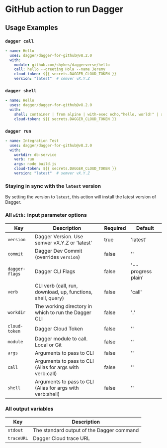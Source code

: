 # GitHub action to run Dagger

## Usage Examples

### `dagger call`

```yaml
- name: Hello
  uses: dagger/dagger-for-github@v8.2.0
  with:
    module: github.com/shykes/daggerverse/hello
    call: hello --greeting Hola --name Jeremy
    cloud-token: ${{ secrets.DAGGER_CLOUD_TOKEN }}
    version: "latest"  # semver vX.Y.Z
```

### `dagger shell`

```yaml
- name: Hello
  uses: dagger/dagger-for-github@v8.2.0
  with:
    shell: container | from alpine | with-exec echo,"hello, world!" | stdout
    cloud-token: ${{ secrets.DAGGER_CLOUD_TOKEN }}
```

### `dagger run`

```yaml
- name: Integration Test
  uses: dagger/dagger-for-github@v8.2.0
  with:
    workdir: db-service
    verb: run
    args: node build.js
    cloud-token: ${{ secrets.DAGGER_CLOUD_TOKEN }}
    version: "latest"  # semver vX.Y.Z
```

### Staying in sync with the `latest` version

By setting the version to `latest`, this action will install the latest version of Dagger.

### All `with:` input parameter options

| Key             | Description                                                       | Required | Default            |
| --------------- | ----------------------------------------------------------------- | -------- | ------------------ |
| `version`       | Dagger Version. Use semver vX.Y.Z or 'latest'                     | true     | 'latest'           |
| `commit`        | Dagger Dev Commit (overrides `version`)                           | false    | ''                 |
| `dagger-flags`  | Dagger CLI Flags                                                  | false    | '--progress plain' |
| `verb`          | CLI verb (call, run, download, up, functions, shell, query)       | false    | 'call'             |
| `workdir`       | The working directory in which to run the Dagger CLI              | false    | '.'                |
| `cloud-token`   | Dagger Cloud Token                                                | false    | ''                 |
| `module`        | Dagger module to call. Local or Git                               | false    | ''                 |
| `args`          | Arguments to pass to CLI                                          | false    | ''                 |
| `call`          | Arguments to pass to CLI (Alias for args with verb:call)          | false    | ''                 |
| `shell`         | Arguments to pass to CLI (Alias for args with verb:shell)         | false    | ''                 |

### All output variables

| Key        | Description                                                 |
| ---------- | ----------------------------------------------------------- |
| `stdout`   | The standard output of the Dagger command                   |
| `traceURL` | Dagger Cloud trace URL                                      |
